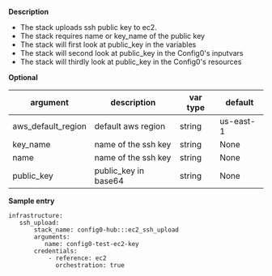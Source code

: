 **Description**

  - The stack uploads ssh public key to ec2.
  - The stack requires name or key_name of the public key
  - The stack will first look at public_key in the variables
  - The stack will second look at public_key in the Config0's inputvars
  - The stack will thirdly look at public_key in the Config0's resources

**Optional**

| argument           | description                            | var type |  default      |
| ------------- | -------------------------------------- | -------- | ------------ |
| aws_default_region   | default aws region               | string   | us-east-1         |
| key_name   | name of the ssh key                 | string   | None         |
| name   | name of the ssh key                 | string   | None         |
| public_key   | public_key in base64                | string   | None         |

**Sample entry**

```
infrastructure:
   ssh_upload:
       stack_name: config0-hub:::ec2_ssh_upload
       arguments:
          name: config0-test-ec2-key
       credentials:
           - reference: ec2
             orchestration: true
```
